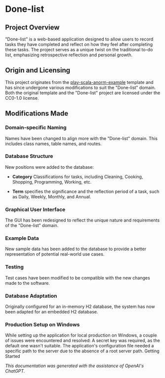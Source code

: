 # Done-list
## Project Overview
"Done-list" is a web-based application designed to allow users to record tasks they have completed and reflect on how they feel after completing these tasks. The project serves as a unique twist on the traditional to-do list, emphasizing retrospective reflection and personal growth.

## Origin and Licensing
This project originates from the [play-scala-anorm-example](https://github.com/playframework/play-samples/tree/2.9.x/play-scala-anorm-example) template and has since undergone various modifications to suit the "Done-list" domain. Both the original template and the "Done-list" project are licensed under the CC0-1.0 license.

## Modifications Made
### Domain-specific Naming
Names have been changed to align more with the "Done-list" domain. This includes class names, table names, and routes.
### Database Structure
New positions were added to the database:

- **Category** 
Classifications for tasks, including Cleaning, Cooking, Shopping, Programming, Working, etc.

- **Term**
  specifies the significance and the reflection period of a task, such as Daily, Weekly, Monthly, and Annual.
### Graphical User Interface
The GUI has been redesigned to reflect the unique nature and requirements of the "Done-list" domain.
### Example Data
New sample data has been added to the database to provide a better representation of potential real-world use cases.
### Testing
Test cases have been modified to be compatible with the new changes made to the software.
### Database Adaptation
Originally configured for an in-memory H2 database, the system has now been adapted for an embedded H2 database.
### Production Setup on Windows
While setting up the application for local production on Windows, a couple of issues were encountered and resolved:
A secret key was required, as the default one wasn't suitable.
The application's configuration file needed a specific path to the server due to the absence of a root server path.
Getting Started

*This documentation was generated with the assistance of OpenAI's ChatGPT.*